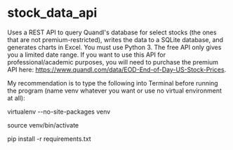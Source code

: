 # stock_data_api

Uses a REST API to query Quandl's database for select stocks (the ones that are not premium-restricted), writes the data to a SQLite database, and generates charts in Excel. You must use Python 3. The free API only gives you a limited date range. If you want to use this API for professional/academic purposes, you will need to purchase the premium API here: https://www.quandl.com/data/EOD-End-of-Day-US-Stock-Prices.


My recommendation is to type the following into Terminal before running the program (name venv whatever you want or use no virtual environment at all):

virtualenv --no-site-packages venv

source venv/bin/activate

pip install -r requirements.txt
